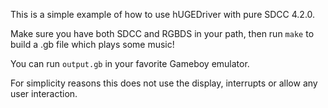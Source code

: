 This is a simple example of how to use hUGEDriver with pure SDCC 4.2.0.

Make sure you have both SDCC and RGBDS in your path, then run `make` to build a .gb file which plays some music!

You can run `output.gb` in your favorite Gameboy emulator.

For simplicity reasons this does not use the display, interrupts or allow any user interaction.